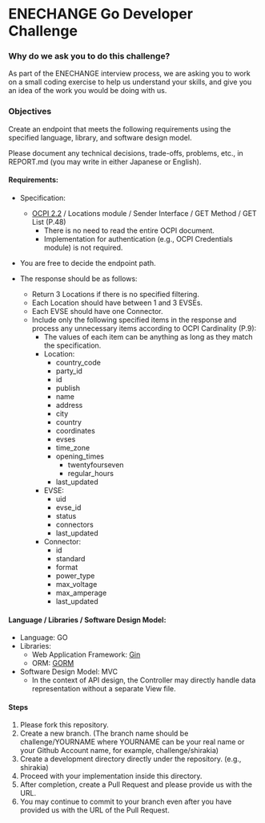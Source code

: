 ENECHANGE Go Developer Challenge
====

### Why do we ask you to do this challenge?

As part of the ENECHANGE interview process, we are asking you to work on a small coding exercise to help us understand your skills, and give you an idea of the work you would be doing with us.

### Objectives

Create an endpoint that meets the following requirements using the specified language, library, and software design model.

Please document any technical decisions, trade-offs, problems, etc., in REPORT.md (you may write in either Japanese or English).

#### Requirements:
-  Specification:
   - [OCPI 2.2](https://evroaming.org/app/uploads/2020/06/OCPI-2.2-d2.pdf) / Locations module / Sender Interface / GET Method / GET List (P.48)
      - There is no need to read the entire OCPI document.
      - Implementation for authentication (e.g., OCPI Credentials module) is not required.

- You are free to decide the endpoint path.

- The response should be as follows:
  - Return 3 Locations if there is no specified filtering.
  - Each Location should have between 1 and 3 EVSEs.
  - Each EVSE should have one Connector.
  - Include only the following specified items in the response and process any unnecessary items according to OCPI Cardinality (P.9):
    - The values of each item can be anything as long as they match the specification.
    - Location:
      - country_code
      - party_id
      - id
      - publish
      - name
      - address
      - city
      - country
      - coordinates
      - evses
      - time_zone
      - opening_times
          - twentyfourseven
          - regular_hours
      - last_updated
    - EVSE:
      - uid
      - evse_id
      - status
      - connectors
      - last_updated
    - Connector:
      - id
      - standard
      - format
      - power_type
      - max_voltage
      - max_amperage
      - last_updated

#### Language / Libraries / Software Design Model:
- Language: GO
- Libraries:
  - Web Application Framework: [Gin](https://gin-gonic.com/)
  - ORM: [GORM](https://gorm.io/)
- Software Design Model: MVC
  - In the context of API design, the Controller may directly handle data representation without a separate View file.

#### Steps
1. Please fork this repository.
2. Create a new branch. (The branch name should be challenge/YOURNAME where YOURNAME can be your real name or your Github Account name, for example, challenge/shirakia)
3. Create a development directory directly under the repository. (e.g., shirakia)
4. Proceed with your implementation inside this directory.
5. After completion, create a Pull Request and please provide us with the URL.
6. You may continue to commit to your branch even after you have provided us with the URL of the Pull Request.